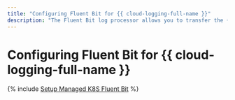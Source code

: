 ```yaml
---
title: "Configuring Fluent Bit for {{ cloud-logging-full-name }}"
description: "The Fluent Bit log processor allows you to transfer the {{ managed-k8s-name }} cluster logs to {{ cloud-logging-name }}. The Fluent Bit plugin for {{ cloud-logging-full-name }} module is used to transfer logs."
---
```


# Configuring Fluent Bit for {{ cloud-logging-full-name }}

{% include [Setup Managed K8S Fluent Bit](../../_tutorials/k8s-fluent-bit-logging.md) %}